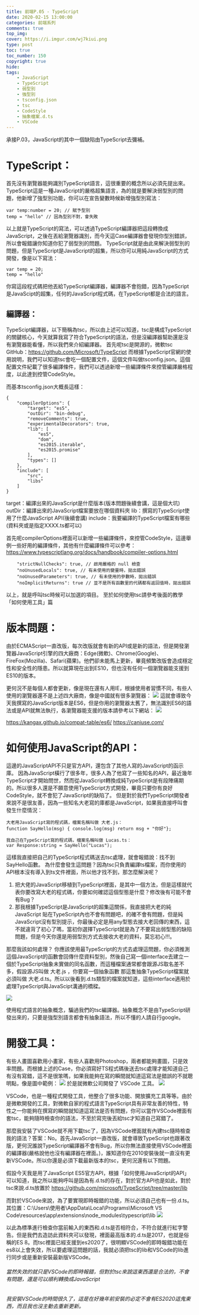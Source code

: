 ```yaml
---
title: 前端P.05 - TypeScript
date: 2020-02-15 13:00:00
categories: 前端系列
comments: true
top_img: 
cover: https://i.imgur.com/wj7kiui.png
type: post
toc: true
toc_number: 150
copyright: true
hide:
tags: 
    - JavaScript
    - TypeScript
    - 弱型別
    - 強型別
    - tsconfig.json
    - tsc
    - CodeStyle
    - 抽象檔案.d.ts
    - VSCode
---
```

承接P.03，JavaScript的其中一個缺陷由TypeScript去彌補。
# TypeScript：
首先沒有瀏覽器能夠識別TypeScript語言，這很重要的概念所以必須先提出來。
TypeScript這是一種JavaScript的嚴格超集語言，為的就是要解決弱型別的問題，他新增了強型別功能，你可以在宣告變數時候新增強型別寫法：

```
var temp:number = 20; // 賦予型別
temp = "hello" // 因為型別不對，會失敗
```

以上就是TypeScript的寫法，可以透過TypeScript編譯器把這段轉換成JavaScript，之後在丟給瀏覽器識別，而今天這Case編譯器會發現你型別錯誤，所以會報錯讓你知道你犯了弱型別的問題。
TypeScript就是由此來解決弱型別的問題，但是TypeScript是JavaScript的超集，所以你可以用純JavaScript的方式開發，像是以下寫法：

```
var temp = 20;
temp = "hello" 
```

你寫這段程式碼把他丟給TypeScript編譯器，編譯器不會抱錯，因為TypeScript是JavaScipt的超集，任何的JavaScript程式碼，在TypeScript都是合法的語言。

## 編譯器：
TypeScipt編譯器，以下簡稱為tsc，所以由上述可以知道，tsc是構成TypeScript的關鍵核心，今天就算我寫了符合TypeScript的語法，但是沒編譯器幫助還是沒有瀏覽器能看懂，所以我們來介紹編譯器。
首先呢tsc是開源的，微軟tsc GitHub：https://github.com/Microsoft/TypeScript
而根據TypeScript官網的使用說明，我們可以知道tsc會吃一個配置文件，這個文件叫做tsconfig.json。這個配置文件紀載了很多編譯條件，我們可以透過新增一些編譯條件來控管編譯嚴格程度，以此達到控管CodeStyle。

而基本tsconfig.json大概長這樣：
```
{
    "compilerOptions": {
        "target": "es5",
        "outDir": "bin-debug",
        "removeComments": true,
        "experimentalDecorators": true,
        "lib": [
            "es5",
            "dom",
            "es2015.iterable",
            "es2015.promise"
        ],
        "types": []
    },
    "include": [
        "src",
        "libs"
    ]
}
```

target：編譯出來的JavaScript是什麼版本(版本問題後續會講，這是個大坑)
outDir：編譯出來的JavaScript檔案要放在哪個資料夾
lib：撰寫的TypeScript使用了什麼JavaScript API(後續會講)
include：我要編譯的TypeScript檔案有哪些(資料夾或是指定XXXX.ts都可以)

首先呢compilerOptions裡面可以新增一些編譯條件，來控管CodeStyle，這邊舉例一些好用的編譯條件，其他有什麼編譯條件可以參考：https://www.typescriptlang.org/docs/handbook/compiler-options.html

```
    "strictNullChecks": true, // 啟用嚴格的 null 檢查
    "noUnusedLocals": true, // 有未使用的變量時，拋出錯誤
    "noUnusedParameters": true, // 有未使用的參數時，拋出錯誤
    "noImplicitReturns": true // 並不是所有函數里的代碼都有返回值時，拋出錯誤
```

以上，就是呼叫tsc時候可以加選的項目。 至於如何使用tsc請參考後面的教學「如何使用工具」篇

# 版本問題：
由於ECMAScript一直改版，每次改版就會有新的API或是新的語法，但是開發瀏覽器JavaScript引擎的四大廠商：Edge(微軟)、Chrome(Google)、FireFox(Mozilla)、Safari(蘋果)。他們卻未能馬上更新，畢竟頻繁改版會造成穩定性和安全性的隱患。所以就算現在出到ES10，但也沒有任何一個瀏覽器能支援到ES10的版本。

更何況不是每個人都會更新，像是現在還有人用IE，根據使用者習慣不同，有些人使用的瀏覽器還不是上述四大廠商，像是中國就有很多瀏覽器：
![](https://i.imgur.com/V8rQkVB.png)
這就會導致今天我撰寫的JavaScript版本是ES6，但是你用的瀏覽器太舊了，無法識別ES6的語法或是API就無法執行，各瀏覽器能支援的版本請參考以下網站：
![](https://i.imgur.com/IUo43r1.png)

https://kangax.github.io/compat-table/es6/
https://caniuse.com/

# 如何使用JavaScript的API：

這邊的JavaScriptAPI不只是官方API，還包含了其他人寫的JavaScript的函示庫。
因為JavaScript橫行了很多年，很多人為了他寫了一些知名的API，最近幾年TypeScript才開始問世，然而從JavaScript轉換成純TypeScript是有段陣痛期的。所以很多人還是不願意使用TypeScript方式開發，畢竟只要你有良好CodeStyle，就不會犯了JavaScript的缺陷了。
但是對於我們TypeScript開發者來說不是很友善，因為一些知名大老寫的庫都是JavaScript，如果我直接呼叫會發生什麼情況：

```
大老用JavaScript寫的程式碼，檔案名稱叫做 大老.js：
function SayHello(msg) { console.log(msg) return msg + "你好"};
```

```
我自己在TypeScript寫的程式碼，檔案名稱叫做 Lucas.ts：
var Response:string = SayHello("Lucas");
```

這樣我直接把自己的TypeScript程式碼送去tsc處理，就會報錯說：找不到SayHello函數。
為什麼會發生這問題？因為tsc只負責編譯ts檔案，而你使用的API根本沒有導入到ts文件裡面，所以他才找不到，那怎麼解決呢？

1. 把大佬的JavaScript移植到TypeScript裡面，是其中一個方法，但是這樣就代表你要改寫大老的程式碼，你要如何確認這個型態是什麼？修改後有可能不會有Bug？
2. 那我根據TypeScript是JavaScript的超集這關係，我直接把大老的純JavaScript 貼在TypeScript內也不會有問題吧，的確不會有問題，但是純JavaScript沒有型別提示，你最後必定是用any型態去接大老回傳的東西，這不就違背了初心了嗎，當初你選擇TypeScript就是為了不要寫出弱型態的缺陷問題，但是今天你還是用弱型別方式去接收大老的資料，莫忘初心!!!。

那麼我該如何處理？
你應該使用最TypeScript的方式去處理這問題，你必須推測這個JavaScript的函數會回傳什麼資料型別，然後自己寫一個interface去建立一個於TypeScript抽象未實做的同名函數，而這種檔案通常都會跟源JS取名差不多，假設源JS叫做 大老.js ，你要寫一個抽象函數 那這隻抽象TypeScript檔案就必須叫做 大老.d.ts。所以以後看到.d.ts類型的檔案就知道，這些interface適用於處理TypeScript與JavaScipt溝通的橋樑。

![](https://i.imgur.com/yShkQoS.png)

使用程式語言的抽象概念，騙過我們的tsc編譯器。抽象概念不是由TypeScript研發出來的，只要是強型別語言都會有抽象語法，所以不懂的人請自行google。

# 開發工具：
有些人畫圖喜歡用小畫家，有些人喜歡用Photoshop，兩者都能夠畫圖，只是效率問題。而根據上述的Case，你必須寫好TS程式碼後送去tsc處理才能知道自己有沒有寫錯，這不是很笨嗎，如果我能夠在寫的瞬間就知道這寫法是錯誤的不就聰明點，像是圖中範例：
![](https://i.imgur.com/3AHouYT.png)
於是就微軟公司開發了 VSCode 工具。
![](https://i.imgur.com/bWhKNgu.png)

VSCode，也是一種程式開發工具，他整合了很多功能、開放擴充工具等等。由於是微軟開發的工具，對微軟自家的程式語言TypeScript具有非常友善的特性，特性之一你能夠在撰寫的瞬間就知道這寫法是否有問題，你可以當作VSCode裡面有套tsc，能夠隨時檢查你的語法，不至於寫完後丟給tsc才知道自己寫錯了。

那麼我安裝了VSCode就不用下載tsc了，因為VSCode裡面就有內建tsc隨時檢查我的語法？答案：No。首先JavaScript一直改版，就會導致TypeScript也跟著改版，更何況誰說TypeScript編譯器不會有Bug，所以你無法直接使用VSCode裡面的編譯器(嚴格說他也沒有編譯器在裡面。)，誰知道你在2010安裝後就一直沒有更新VSCode。所以你還是必須下載最新版本的tsc，更何況還有以下問題。

假設今天我是用了JavaScript ES5官方API，根據「如何使用JavaScript的API」可以知道，我之所以能夠呼叫是因為有.d.ts的存在，對於官方API也是如此，對於tsc來說.d.ts放置於 https://github.com/microsoft/TypeScript/tree/master/lib

而對於VSCode來說，為了要實現即時報錯的功能，所以必須自己也有一份.d.ts。
其位置：C:\Users\使用者\AppData\Local\Programs\Microsoft VS Code\resources\app\extensions\node_modules\typescript\lib
![](https://i.imgur.com/cupwbKJ.png)

以此為標準進行檢查你當前輸入的東西和.d.ts是否相符合，不符合就進行紅字警告。但是我們去造訪此資料夾可以發現，裡面最高版本的.d.ts是2017，也就是俗稱的ES 8。而tsc裡面已經支援到es2020了，很明顯VSCode的即時報錯功能在es8以上會失效，所以要處理這問題的話，我就必須把tsc的lib和VSCode的lib進行同步或是重新安裝最新版VSCode。

###### 當然失效的就只是VSCode的即時報錯，但對於tsc來說這東西還是合法的，不會有問題，還是可以順利轉換成JavaScript
###### 我安裝VSCode的時間很久了，這是在好幾年前安裝的必定不會有ES2020這鬼東西，而且我也沒主動去重新更新。